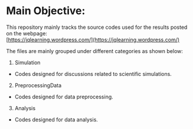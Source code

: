 # Main Objective:
This repository mainly tracks the source codes used for the results posted on the webpage:  
[https://jqlearning.wordpress.com/](https://jqlearning.wordpress.com/)

The files are mainly grouped under different categories as shown below:  

1. Simulation
  * Codes designed for discussions related to scientific simulations.

2. PreprocessingData
  * Codes designed for data preprocessing.

3. Analysis
  * Codes designed for data analysis.
